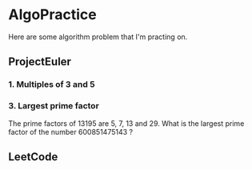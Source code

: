 # AlgoPractice

Here are some algorithm problem that I'm practing on.

## ProjectEuler
### 1. Multiples of 3 and 5
### 3. Largest prime factor
The prime factors of 13195 are 5, 7, 13 and 29.
What is the largest prime factor of the number 600851475143 ?


## LeetCode
